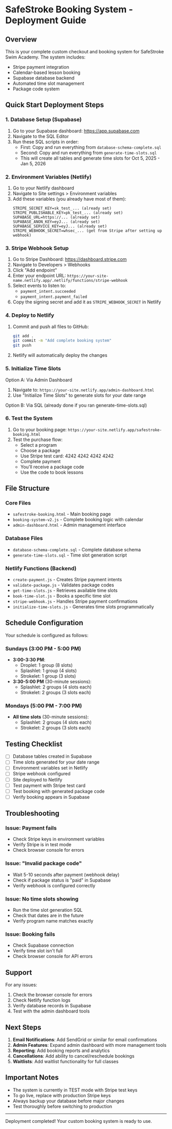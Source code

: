 # SafeStroke Booking System - Deployment Guide

## Overview
This is your complete custom checkout and booking system for SafeStroke Swim Academy. The system includes:
- Stripe payment integration
- Calendar-based lesson booking
- Supabase database backend
- Automated time slot management
- Package code system

## Quick Start Deployment Steps

### 1. Database Setup (Supabase)
1. Go to your Supabase dashboard: https://app.supabase.com
2. Navigate to the SQL Editor
3. Run these SQL scripts in order:
   - First: Copy and run everything from `database-schema-complete.sql`
   - Second: Copy and run everything from `generate-time-slots.sql`
   - This will create all tables and generate time slots for Oct 5, 2025 - Jan 5, 2026

### 2. Environment Variables (Netlify)
1. Go to your Netlify dashboard
2. Navigate to Site settings > Environment variables
3. Add these variables (you already have most of them):
   ```
   STRIPE_SECRET_KEY=sk_test_... (already set)
   STRIPE_PUBLISHABLE_KEY=pk_test_... (already set)
   SUPABASE_URL=https://... (already set)
   SUPABASE_ANON_KEY=eyJ... (already set)
   SUPABASE_SERVICE_KEY=eyJ... (already set)
   STRIPE_WEBHOOK_SECRET=whsec_... (get from Stripe after setting up webhook)
   ```

### 3. Stripe Webhook Setup
1. Go to Stripe Dashboard: https://dashboard.stripe.com
2. Navigate to Developers > Webhooks
3. Click "Add endpoint"
4. Enter your endpoint URL: `https://your-site-name.netlify.app/.netlify/functions/stripe-webhook`
5. Select events to listen to:
   - `payment_intent.succeeded`
   - `payment_intent.payment_failed`
6. Copy the signing secret and add it as `STRIPE_WEBHOOK_SECRET` in Netlify

### 4. Deploy to Netlify
1. Commit and push all files to GitHub:
   ```bash
   git add .
   git commit -m "Add complete booking system"
   git push
   ```
2. Netlify will automatically deploy the changes

### 5. Initialize Time Slots
Option A: Via Admin Dashboard
1. Navigate to: `https://your-site.netlify.app/admin-dashboard.html`
2. Use "Initialize Time Slots" to generate slots for your date range

Option B: Via SQL (already done if you ran generate-time-slots.sql)

### 6. Test the System
1. Go to your booking page: `https://your-site.netlify.app/safestroke-booking.html`
2. Test the purchase flow:
   - Select a program
   - Choose a package
   - Use Stripe test card: 4242 4242 4242 4242
   - Complete payment
   - You'll receive a package code
   - Use the code to book lessons

## File Structure

### Core Files
- `safestroke-booking.html` - Main booking page
- `booking-system-v2.js` - Complete booking logic with calendar
- `admin-dashboard.html` - Admin management interface

### Database Files
- `database-schema-complete.sql` - Complete database schema
- `generate-time-slots.sql` - Time slot generation script

### Netlify Functions (Backend)
- `create-payment.js` - Creates Stripe payment intents
- `validate-package.js` - Validates package codes
- `get-time-slots.js` - Retrieves available time slots
- `book-time-slot.js` - Books a specific time slot
- `stripe-webhook.js` - Handles Stripe payment confirmations
- `initialize-time-slots.js` - Generates time slots programmatically

## Schedule Configuration

Your schedule is configured as follows:

### Sundays (3:00 PM - 5:00 PM)
- **3:00-3:30 PM**: 
  - Droplet: 1 group (8 slots)
  - Splashlet: 1 group (4 slots)
  - Strokelet: 1 group (3 slots)
- **3:30-5:00 PM** (30-minute sessions):
  - Splashlet: 2 groups (4 slots each)
  - Strokelet: 2 groups (3 slots each)

### Mondays (5:00 PM - 7:00 PM)
- **All time slots** (30-minute sessions):
  - Splashlet: 2 groups (4 slots each)
  - Strokelet: 2 groups (3 slots each)

## Testing Checklist

- [ ] Database tables created in Supabase
- [ ] Time slots generated for your date range
- [ ] Environment variables set in Netlify
- [ ] Stripe webhook configured
- [ ] Site deployed to Netlify
- [ ] Test payment with Stripe test card
- [ ] Test booking with generated package code
- [ ] Verify booking appears in Supabase

## Troubleshooting

### Issue: Payment fails
- Check Stripe keys in environment variables
- Verify Stripe is in test mode
- Check browser console for errors

### Issue: "Invalid package code"
- Wait 5-10 seconds after payment (webhook delay)
- Check if package status is "paid" in Supabase
- Verify webhook is configured correctly

### Issue: No time slots showing
- Run the time slot generation SQL
- Check that dates are in the future
- Verify program name matches exactly

### Issue: Booking fails
- Check Supabase connection
- Verify time slot isn't full
- Check browser console for API errors

## Support

For any issues:
1. Check the browser console for errors
2. Check Netlify function logs
3. Verify database records in Supabase
4. Test with the admin dashboard tools

## Next Steps

1. **Email Notifications**: Add SendGrid or similar for email confirmations
2. **Admin Features**: Expand admin dashboard with more management tools
3. **Reporting**: Add booking reports and analytics
4. **Cancellations**: Add ability to cancel/reschedule bookings
5. **Waitlists**: Add waitlist functionality for full classes

## Important Notes

- The system is currently in TEST mode with Stripe test keys
- To go live, replace with production Stripe keys
- Always backup your database before major changes
- Test thoroughly before switching to production

---

Deployment completed! Your custom booking system is ready to use.